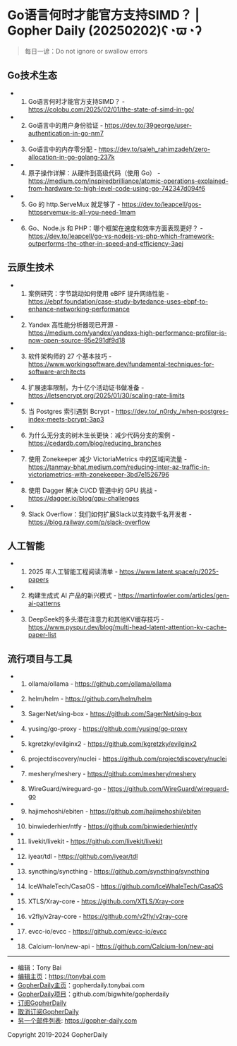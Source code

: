 # Go语言何时才能官方支持SIMD？ | Gopher Daily (20250202)ʕ◔ϖ◔ʔ

>每日一谚：Do not ignore or swallow errors

## Go技术生态


- 1. Go语言何时才能官方支持SIMD？ - https://colobu.com/2025/02/01/the-state-of-simd-in-go/

- 2. Go语言中的用户身份验证 - https://dev.to/39george/user-authentication-in-go-nm7

- 3. Go语言中的内存零分配 - https://dev.to/saleh_rahimzadeh/zero-allocation-in-go-golang-237k

- 4. 原子操作详解：从硬件到高级代码（使用 Go） - https://medium.com/inspiredbrilliance/atomic-operations-explained-from-hardware-to-high-level-code-using-go-742347d094f6

- 5. Go 的 http.ServeMux 就足够了 - https://dev.to/leapcell/gos-httpservemux-is-all-you-need-1mam

- 6. Go、Node.js 和 PHP：哪个框架在速度和效率方面表现更好？ - https://dev.to/leapcell/go-vs-nodejs-vs-php-which-framework-outperforms-the-other-in-speed-and-efficiency-3aej


## 云原生技术


- 1. 案例研究：字节跳动如何使用 eBPF 提升网络性能 - https://ebpf.foundation/case-study-bytedance-uses-ebpf-to-enhance-networking-performance

- 2. Yandex 高性能分析器现已开源 - https://medium.com/yandex/yandexs-high-performance-profiler-is-now-open-source-95e291df9d18

- 3. 软件架构师的 27 个基本技巧 - https://www.workingsoftware.dev/fundamental-techniques-for-software-architects

- 4. 扩展速率限制，为十亿个活动证书做准备 - https://letsencrypt.org/2025/01/30/scaling-rate-limits

- 5. 当 Postgres 索引遇到 Bcrypt - https://dev.to/_n0rdy_/when-postgres-index-meets-bcrypt-3ap3

- 6. 为什么无分支的树木生长更快：减少代码分支的案例 - https://cedardb.com/blog/reducing_branches

- 7. 使用 Zonekeeper 减少 VictoriaMetrics 中的区域间流量 - https://tanmay-bhat.medium.com/reducing-inter-az-traffic-in-victoriametrics-with-zonekeeper-3bd7e1526796

- 8. 使用 Dagger 解决 CI/CD 管道中的 GPU 挑战 - https://dagger.io/blog/gpu-challenges

- 9. Slack Overflow：我们如何扩展Slack以支持数千名开发者 - https://blog.railway.com/p/slack-overflow


## 人工智能


- 1. 2025 年人工智能工程阅读清单 - https://www.latent.space/p/2025-papers

- 2. 构建生成式 AI 产品的新兴模式 - https://martinfowler.com/articles/gen-ai-patterns

- 3. DeepSeek的多头潜在注意力和其他KV缓存技巧 - https://www.pyspur.dev/blog/multi-head-latent-attention-kv-cache-paper-list


## 流行项目与工具


- 1. ollama/ollama - https://github.com/ollama/ollama

- 2. helm/helm - https://github.com/helm/helm

- 3. SagerNet/sing-box - https://github.com/SagerNet/sing-box

- 4. yusing/go-proxy - https://github.com/yusing/go-proxy

- 5. kgretzky/evilginx2 - https://github.com/kgretzky/evilginx2

- 6. projectdiscovery/nuclei - https://github.com/projectdiscovery/nuclei

- 7. meshery/meshery - https://github.com/meshery/meshery

- 8. WireGuard/wireguard-go - https://github.com/WireGuard/wireguard-go

- 9. hajimehoshi/ebiten - https://github.com/hajimehoshi/ebiten

- 10. binwiederhier/ntfy - https://github.com/binwiederhier/ntfy

- 11. livekit/livekit - https://github.com/livekit/livekit

- 12. iyear/tdl - https://github.com/iyear/tdl

- 13. syncthing/syncthing - https://github.com/syncthing/syncthing

- 14. IceWhaleTech/CasaOS - https://github.com/IceWhaleTech/CasaOS

- 15. XTLS/Xray-core - https://github.com/XTLS/Xray-core

- 16. v2fly/v2ray-core - https://github.com/v2fly/v2ray-core

- 17. evcc-io/evcc - https://github.com/evcc-io/evcc

- 18. Calcium-Ion/new-api - https://github.com/Calcium-Ion/new-api


----

- 编辑：Tony Bai
- [编辑主页](https://tonybai.com)：https://tonybai.com
- [GopherDaily主页](https://gopherdaily.tonybai.com)：gopherdaily.tonybai.com
- [GopherDaily项目](https://github.com/bigwhite/gopherdaily)：github.com/bigwhite/gopherdaily
- [订阅GopherDaily](https://gopherdaily.tonybai.com/subscribe)
- [取消订阅GopherDaily](https://gopherdaily.tonybai.com/unsubscribe)
- [另一个邮件列表](https://gopher-daily.com): https://gopher-daily.com

Copyright 2019-2024 GopherDaily
